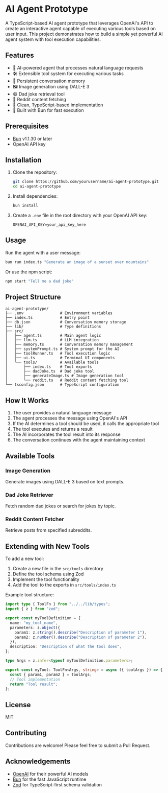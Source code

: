 # AI Agent Prototype

A TypeScript-based AI agent prototype that leverages OpenAI's API to create an interactive agent capable of executing various tools based on user input. This project demonstrates how to build a simple yet powerful AI agent system with tool execution capabilities.

## Features

- 🤖 AI-powered agent that processes natural language requests
- 🛠️ Extensible tool system for executing various tasks
- 🔄 Persistent conversation memory
- 🖼️ Image generation using DALL-E 3
- 😄 Dad joke retrieval tool
- 📱 Reddit content fetching
- 📝 Clean, TypeScript-based implementation
- 🚀 Built with Bun for fast execution

## Prerequisites

- [Bun](https://bun.sh) v1.1.30 or later
- OpenAI API key

## Installation

1. Clone the repository:
   ```bash
   git clone https://github.com/yourusername/ai-agent-prototype.git
   cd ai-agent-prototype
   ```

2. Install dependencies:
   ```bash
   bun install
   ```

3. Create a `.env` file in the root directory with your OpenAI API key:
   ```
   OPENAI_API_KEY=your_api_key_here
   ```

## Usage

Run the agent with a user message:

```bash
bun run index.ts "Generate an image of a sunset over mountains"
```

Or use the npm script:

```bash
npm start "Tell me a dad joke"
```

## Project Structure

```
ai-agent-prototype/
├── .env                # Environment variables
├── index.ts            # Entry point
├── db.json             # Conversation memory storage
├── lib/                # Type definitions
├── src/
│   ├── agent.ts        # Main agent logic
│   ├── llm.ts          # LLM integration
│   ├── memory.ts       # Conversation memory management
│   ├── systemPrompt.ts # System prompt for the AI
│   ├── toolRunner.ts   # Tool execution logic
│   ├── ui.ts           # Terminal UI components
│   └── tools/          # Available tools
│       ├── index.ts    # Tool exports
│       ├── dadJoke.ts  # Dad joke tool
│       ├── generateImage.ts # Image generation tool
│       └── reddit.ts   # Reddit content fetching tool
└── tsconfig.json       # TypeScript configuration
```

## How It Works

1. The user provides a natural language message
2. The agent processes the message using OpenAI's API
3. If the AI determines a tool should be used, it calls the appropriate tool
4. The tool executes and returns a result
5. The AI incorporates the tool result into its response
6. The conversation continues with the agent maintaining context

## Available Tools

### Image Generation
Generate images using DALL-E 3 based on text prompts.

### Dad Joke Retriever
Fetch random dad jokes or search for jokes by topic.

### Reddit Content Fetcher
Retrieve posts from specified subreddits.

## Extending with New Tools

To add a new tool:

1. Create a new file in the `src/tools` directory
2. Define the tool schema using Zod
3. Implement the tool functionality
4. Add the tool to the exports in `src/tools/index.ts`

Example tool structure:
```typescript
import type { ToolFn } from "../../lib/types";
import { z } from "zod";

export const myToolDefinition = {
  name: "my_tool_name",
  parameters: z.object({
    param1: z.string().describe("Description of parameter 1"),
    param2: z.number().describe("Description of parameter 2"),
  }),
  description: "Description of what the tool does",
};

type Args = z.infer<typeof myToolDefinition.parameters>;

export const myTool: ToolFn<Args, string> = async ({ toolArgs }) => {
  const { param1, param2 } = toolArgs;
  // Tool implementation
  return "Tool result";
};
```

## License

MIT

## Contributing

Contributions are welcome! Please feel free to submit a Pull Request.

## Acknowledgements

- [OpenAI](https://openai.com/) for their powerful AI models
- [Bun](https://bun.sh) for the fast JavaScript runtime
- [Zod](https://github.com/colinhacks/zod) for TypeScript-first schema validation
